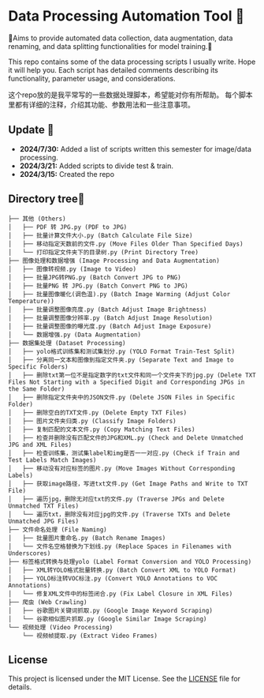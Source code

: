 # Data Processing Automation Tool 🤖

🚀Aims to provide automated data collection, data augmentation, data renaming, and data splitting functionalities for model training.🚀

This repo contains some of the data processing scripts I usually write. Hope it will help you.
Each script has detailed comments describing its functionality, parameter usage, and considerations.

这个repo放的是我平常写的一些数据处理脚本，希望能对你有所帮助。
每个脚本里都有详细的注释，介绍其功能、参数用法和一些注意事项。

## Update 🤗

- **2024/7/30:** Added a list of scripts written this semester for image/data processing.
- **2024/3/21:** Added scripts to divide test & train.
- **2024/3/15:** Created the repo

## Directory tree🧐

```
├── 其他 (Others)
│   ├── PDF 转 JPG.py (PDF to JPG)
│   ├── 批量计算文件大小.py (Batch Calculate File Size)
│   ├── 移动指定天数前的文件.py (Move Files Older Than Specified Days)
│   └── 打印指定文件夹下的目录树.py (Print Directory Tree)
├── 图像处理和数据增强 (Image Processing and Data Augmentation)
│   ├── 图像转视频.py (Image to Video)
│   ├── 批量JPG转PNG.py (Batch Convert JPG to PNG)
│   ├── 批量PNG 转 JPG.py (Batch Convert PNG to JPG)
│   ├── 批量图像暖化(调色温).py (Batch Image Warming (Adjust Color Temperature))
│   ├── 批量调整图像亮度.py (Batch Adjust Image Brightness)
│   ├── 批量调整图像分辨率.py (Batch Adjust Image Resolution)
│   ├── 批量调整图像的曝光度.py (Batch Adjust Image Exposure)
│   └── 数据增强.py (Data Augmentation)
├── 数据集处理 (Dataset Processing)
│   ├── yolo格式训练集和测试集划分.py (YOLO Format Train-Test Split)
│   ├── 分离同一文本和图像到指定文件夹.py (Separate Text and Image to Specific Folders)
│   ├── 删除txt第一位不是指定数字的txt文件和同一个文件夹下的jpg.py (Delete TXT Files Not Starting with a Specified Digit and Corresponding JPGs in the Same Folder)
│   ├── 删除指定文件夹中的JSON文件.py (Delete JSON Files in Specific Folder)
│   ├── 删除空白的TXT文件.py (Delete Empty TXT Files)
│   ├── 图片文件夹归类.py (Classify Image Folders)
│   ├── 复制匹配的文本文件.py (Copy Matching Text Files)
│   ├── 检查并删除没有匹配文件的JPG和XML.py (Check and Delete Unmatched JPG and XML Files)
│   ├── 检查训练集，测试集label和img是否一一对应.py (Check if Train and Test Labels Match Images)
│   ├── 移动没有对应标签的图片.py (Move Images Without Corresponding Labels)
│   ├── 获取image路径，写进txt文件.py (Get Image Paths and Write to TXT File)
│   ├── 遍历jpg，删除无对应txt的文件.py (Traverse JPGs and Delete Unmatched TXT Files)
│   └── 遍历txt，删除没有对应jpg的文件.py (Traverse TXTs and Delete Unmatched JPG Files)
├── 文件命名处理 (File Naming)
│   ├── 批量图片重命名.py (Batch Rename Images)
│   └── 文件名空格替换为下划线.py (Replace Spaces in Filenames with Underscores)
├── 标签格式转换与处理yolo (Label Format Conversion and YOLO Processing)
│   ├── XML转YOLO格式批量转换.py (Batch Convert XML to YOLO Format)
│   ├── YOLO标注转VOC标注.py (Convert YOLO Annotations to VOC Annotations)
│   └── 修复XML文件中的标签闭合.py (Fix Label Closure in XML Files)
├── 爬虫 (Web Crawling)
│   ├── 谷歌图片关键词抓取.py (Google Image Keyword Scraping)
│   └── 谷歌相似图片抓取.py (Google Similar Image Scraping)
└── 视频处理 (Video Processing)
    └── 视频帧提取.py (Extract Video Frames)

```

## License

This project is licensed under the MIT License. See the [LICENSE](LICENSE) file for details.
